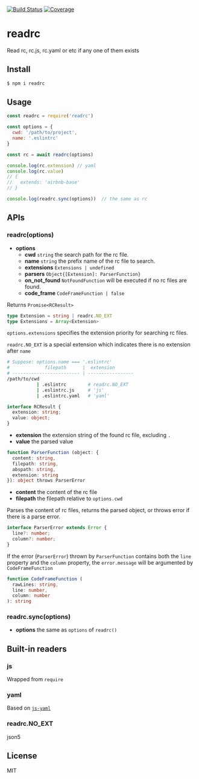 [![Build Status](https://travis-ci.org/kaelzhang/readrc.svg?branch=master)](https://travis-ci.org/kaelzhang/readrc)
[![Coverage](https://codecov.io/gh/kaelzhang/readrc/branch/master/graph/badge.svg)](https://codecov.io/gh/kaelzhang/readrc)
<!-- optional appveyor tst
[![Windows Build Status](https://ci.appveyor.com/api/projects/status/github/kaelzhang/readrc?branch=master&svg=true)](https://ci.appveyor.com/project/kaelzhang/readrc)
-->
<!-- optional npm version
[![NPM version](https://badge.fury.io/js/readrc.svg)](http://badge.fury.io/js/readrc)
-->
<!-- optional npm downloads
[![npm module downloads per month](http://img.shields.io/npm/dm/readrc.svg)](https://www.npmjs.org/package/readrc)
-->
<!-- optional dependency status
[![Dependency Status](https://david-dm.org/kaelzhang/readrc.svg)](https://david-dm.org/kaelzhang/readrc)
-->

# readrc

Read rc, rc.js, rc.yaml or etc if any one of them exists

## Install

```sh
$ npm i readrc
```

## Usage

```js
const readrc = require('readrc')

const options = {
  cwd: '/path/to/project',
  name: '.eslintrc'
}

const rc = await readrc(options)

console.log(rc.extension) // yaml
console.log(rc.value)
// {
//   extends: 'airbnb-base'
// }

console.log(readrc.sync(options))  // the same as rc
```

## APIs

### readrc(options)

- **options**
  - **cwd** `string` the search path for the rc file.
  - **name** `string` the prefix name of the rc file to search.
  - **extensions** `Extensions | undefined`
  - **parsers** `Object{[Extension]: ParserFunction}`
  - **on_not_found** `NotFoundFunction` will be executed if no rc files are found.
  - **code_frame** `CodeFrameFunction | false`

Returns `Promise<RCResult>`

```ts
type Extension = string | readrc.NO_EXT
type Extensions = Array<Extension>
```

`options.extensions` specifies the extension priority for searching rc files.

`readrc.NO_EXT` is a special extension which indicates there is no extension after `name`

```sh
# Suppose: options.name === '.eslintrc'
#             filepath      |  extension
# ------------------------- | -----------------
/path/to/cwd
           | .eslintrc        # readrc.NO_EXT
           | .eslintrc.js     # 'js'
           | .eslintrc.yaml   # 'yaml'
```

```ts
interface RCResult {
  extension: string;
  value: object;
}
```

- **extension** the extension string of the found rc file, excluding `.`
- **value** the parsed value

```ts
function ParserFunction (object: {
  content: string,
  filepath: string,
  abspath: string,
  extension: string
}): object throws ParserError
```

- **content** the content of the rc file
- **filepath** the filepath relative to `options.cwd`

Parses the content of rc files, returns the parsed object, or throws error if there is a parse error.

```ts
interface ParserError extends Error {
  line?: number;
  column?: number;
}
```

If the error (`ParserError`) thrown by `ParserFunction` contains both the `line` property and the `column` property, the `error.message` will be argumented by `CodeFrameFunction`

```ts
function CodeFrameFunction (
  rawLines: string,
  line: number,
  column: number
): string
```

### readrc.sync(options)

- **options** the same as `options` of `readrc()`

## Built-in readers

### js

Wrapped from `require`

### yaml

Based on [`js-yaml`]()

### readrc.NO_EXT

json5

###

## License

MIT
